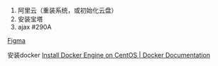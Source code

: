 1. 阿里云（重装系统，或初始化云盘）
2. 安装宝塔
3. ajax #290A


[Figma](https://www.figma.com/file/gEn4GOJR35iJ5IX7Cnq06K/%E6%AF%94%E9%82%BB?type=design&node-id=0-1&mode=design)

安装docker
[Install Docker Engine on CentOS | Docker Documentation](https://docs.docker.com/engine/install/centos/#install-using-the-repository)